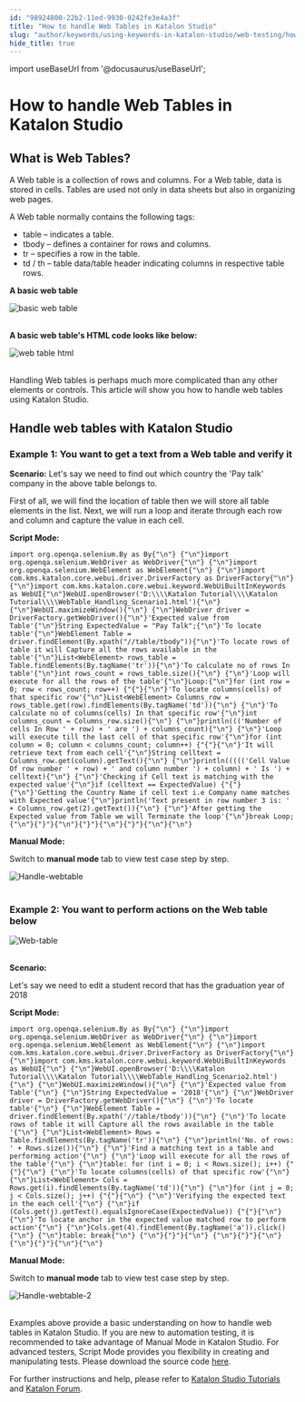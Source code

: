 ```yaml
---
id: "98924800-22b2-11ed-9930-0242fe3e4a3f"
title: "How to handle Web Tables in Katalon Studio"
slug: "author/keywords/using-keywords-in-katalon-studio/web-testing/how-to-handle-web-tables-in-katalon-studio"
hide_title: true
---
```

import useBaseUrl from '@docusaurus/useBaseUrl';


# <a id="id_handle_web_tables" class="anchor_top_offset"/><a id="ariaid-title1" class="anchor_top_offset"/>How to handle Web Tables in <span xmlns="http://www.w3.org/1999/xhtml" className="ph">Katalon Studio</span> 

    

## <a id="id_1" class="anchor_top_offset"/>What is Web Tables?

    
      
<p xmlns="http://www.w3.org/1999/xhtml" className="p">A Web table is a collection of rows and columns. For a Web   table, data is stored in cells. Tables are used not only in data   sheets but also in organizing web pages.</p> 
      
<p xmlns="http://www.w3.org/1999/xhtml" className="p">A Web table normally contains the following tags:</p> 
      
<ul xmlns="http://www.w3.org/1999/xhtml" className="ul">   <li className="li">table – indicates a table.</li>   <li className="li">tbody – defines a container for rows and columns.</li>   <li className="li">tr – specifies a row in the table.</li>   <li className="li">td / th – table data/table header indicating columns in     respective table rows.</li> </ul> 
      
<p xmlns="http://www.w3.org/1999/xhtml" className="p">   <strong className="ph b">A basic web table</strong> </p> 
      
<p xmlns="http://www.w3.org/1999/xhtml" className="p">   <img className="image" src={useBaseUrl("https://github.com/katalon-studio/docs-images/raw/master/katalon-studio/tutorials/handle_web_tables/A-Basic-Webtable.png")} alt="basic web table" /><br /><br /> </p> 
      
<p xmlns="http://www.w3.org/1999/xhtml" className="p">   <strong className="ph b">A basic web table's HTML code looks like     below:</strong> </p> 
      
<p xmlns="http://www.w3.org/1999/xhtml" className="p">   <img className="image" src={useBaseUrl("https://github.com/katalon-studio/docs-images/raw/master/katalon-studio/tutorials/handle_web_tables/web-tables-HTML-code.png")} alt="web table html" /><br /><br /> </p> 
      
<p xmlns="http://www.w3.org/1999/xhtml" className="p">Handling Web tables is perhaps much more complicated than any   other elements or controls. This article will show you how to   handle web tables using Katalon Studio.</p> 
    
  
    

## <a id="id_2" class="anchor_top_offset"/>Handle web tables with Katalon Studio

    
          

### <a id="id_3" class="anchor_top_offset"/>Example 1: You want to get a text from a Web table and         verify it

<p xmlns="http://www.w3.org/1999/xhtml" className="p">   <strong className="ph b">Scenario:</strong>  Let's say we need to find out   which country the 'Pay talk' company in the above table belongs   to.</p> 
<p xmlns="http://www.w3.org/1999/xhtml" className="p">First of all, we will find the location of table then we will   store all table elements in the list. Next, we will run a loop and   iterate through each row and column and capture the value in each   cell.</p> 
<p xmlns="http://www.w3.org/1999/xhtml" className="p">   <strong className="ph b">Script Mode:</strong> </p> 
<pre xmlns="http://www.w3.org/1999/xhtml" className="pre codeblock"><code>import org.openqa.selenium.By as By{"\n"} {"\n"}import org.openqa.selenium.WebDriver as WebDriver{"\n"} {"\n"}import org.openqa.selenium.WebElement as WebElement{"\n"} {"\n"}import com.kms.katalon.core.webui.driver.DriverFactory as DriverFactory{"\n"} {"\n"}import com.kms.katalon.core.webui.keyword.WebUiBuiltInKeywords as WebUI{"\n"}WebUI.openBrowser('D:\\\\Katalon Tutorial\\\\Katalon Tutorial\\\\WebTable_Handling_Scenario1.html'){"\n"} {"\n"}WebUI.maximizeWindow(){"\n"} {"\n"}WebDriver driver = DriverFactory.getWebDriver(){"\n"}'Expected value from Table'{"\n"}String ExpectedValue = "Pay Talk";{"\n"}'To locate table'{"\n"}WebElement Table = driver.findElement(By.xpath("//table/tbody")){"\n"}'To locate rows of table it will Capture all the rows available in the table'{"\n"}List&lt;WebElement&gt; rows_table = Table.findElements(By.tagName('tr')){"\n"}'To calculate no of rows In table'{"\n"}int rows_count = rows_table.size(){"\n"} {"\n"}'Loop will execute for all the rows of the table'{"\n"}Loop:{"\n"}for (int row = 0; row &lt; rows_count; row++) {"{"}{"\n"}'To locate columns(cells) of that specific row'{"\n"}List&lt;WebElement&gt; Columns_row = rows_table.get(row).findElements(By.tagName('td')){"\n"} {"\n"}'To calculate no of columns(cells) In that specific row'{"\n"}int columns_count = Columns_row.size(){"\n"} {"\n"}println((('Number of cells In Row ' + row) + ' are ') + columns_count){"\n"} {"\n"}'Loop will execute till the last cell of that specific row'{"\n"}for (int column = 0; column &lt; columns_count; column++) {"{"}{"\n"}'It will retrieve text from each cell'{"\n"}String celltext = Columns_row.get(column).getText(){"\n"} {"\n"}println((((('Cell Value Of row number ' + row) + ' and column number ') + column) + ' Is ') + celltext){"\n"} {"\n"}'Checking if Cell text is matching with the expected value'{"\n"}if (celltext == ExpectedValue) {"{"}{"\n"}'Getting the Country Name if cell text i.e Company name matches with Expected value'{"\n"}println('Text present in row number 3 is: ' + Columns_row.get(2).getText()){"\n"} {"\n"}'After getting the Expected value from Table we will Terminate the loop'{"\n"}break Loop;{"\n"}{"}"}{"\n"}{"}"}{"\n"}{"}"}{"\n"}{"\n"}</code></pre> 
<p xmlns="http://www.w3.org/1999/xhtml" className="p">   <strong className="ph b">Manual Mode:</strong> </p> 
<p xmlns="http://www.w3.org/1999/xhtml" className="p">Switch to <strong className="ph b">manual mode</strong> tab to view test case   step by step.</p> 
<p xmlns="http://www.w3.org/1999/xhtml" className="p">   <img className="image" src={useBaseUrl("https://github.com/katalon-studio/docs-images/raw/master/katalon-studio/tutorials/handle_web_tables/Handle-webtable.png")} alt="Handle-webtable" /><br /><br /> </p> 

### <a id="id_4" class="anchor_top_offset"/>Example 2: You want to perform actions on the Web table         below

<p xmlns="http://www.w3.org/1999/xhtml" className="p">   <img className="image" src={useBaseUrl("https://github.com/katalon-studio/docs-images/raw/master/katalon-studio/tutorials/handle_web_tables/Web-table.png")} alt="Web-table" /><br /><br /> </p> 
<p xmlns="http://www.w3.org/1999/xhtml" className="p">   <strong className="ph b">Scenario:</strong> </p> 
<p xmlns="http://www.w3.org/1999/xhtml" className="p">Let's say we need to edit a student record that has the   graduation year of 2018</p> 
<p xmlns="http://www.w3.org/1999/xhtml" className="p">   <strong className="ph b">Script Mode:</strong> </p> 
<pre xmlns="http://www.w3.org/1999/xhtml" className="pre codeblock"><code>import org.openqa.selenium.By as By{"\n"} {"\n"}import org.openqa.selenium.WebDriver as WebDriver{"\n"} {"\n"}import org.openqa.selenium.WebElement as WebElement{"\n"} {"\n"}import com.kms.katalon.core.webui.driver.DriverFactory as DriverFactory{"\n"} {"\n"}import com.kms.katalon.core.webui.keyword.WebUiBuiltInKeywords as WebUI{"\n"} {"\n"}WebUI.openBrowser('D:\\\\Katalon Tutorial\\\\Katalon Tutorial\\\\WebTable_Handling_Scenario2.html'){"\n"} {"\n"}WebUI.maximizeWindow(){"\n"} {"\n"}'Expected value from Table'{"\n"} {"\n"}String ExpectedValue = '2018'{"\n"} {"\n"}WebDriver driver = DriverFactory.getWebDriver(){"\n"} {"\n"}'To locate table'{"\n"} {"\n"}WebElement Table = driver.findElement(By.xpath('//table/tbody')){"\n"} {"\n"}'To locate rows of table it will Capture all the rows available in the table '{"\n"} {"\n"}List&lt;WebElement&gt; Rows = Table.findElements(By.tagName('tr')){"\n"} {"\n"}println('No. of rows: ' + Rows.size()){"\n"} {"\n"}'Find a matching text in a table and performing action'{"\n"} {"\n"}'Loop will execute for all the rows of the table'{"\n"} {"\n"}table: for (int i = 0; i &lt; Rows.size(); i++) {"{"}{"\n"} {"\n"}'To locate columns(cells) of that specific row'{"\n"} {"\n"}List&lt;WebElement&gt; Cols = Rows.get(i).findElements(By.tagName('td')){"\n"} {"\n"}for (int j = 0; j &lt; Cols.size(); j++) {"{"}{"\n"} {"\n"}'Verifying the expected text in the each cell'{"\n"} {"\n"}if (Cols.get(j).getText().equalsIgnoreCase(ExpectedValue)) {"{"}{"\n"} {"\n"}'To locate anchor in the expected value matched row to perform action'{"\n"} {"\n"}Cols.get(4).findElement(By.tagName('a')).click(){"\n"} {"\n"}table: break{"\n"} {"\n"}{"}"}{"\n"} {"\n"}{"}"}{"\n"} {"\n"}{"}"}{"\n"}{"\n"}</code></pre> 
<p xmlns="http://www.w3.org/1999/xhtml" className="p">   <strong className="ph b">Manual Mode:</strong> </p> 
<p xmlns="http://www.w3.org/1999/xhtml" className="p">Switch to <strong className="ph b">manual mode</strong> tab to view test case   step by step.</p> 
<p xmlns="http://www.w3.org/1999/xhtml" className="p">   <img className="image" src={useBaseUrl("https://github.com/katalon-studio/docs-images/raw/master/katalon-studio/tutorials/handle_web_tables/Handle-webtable-2.png")} alt="Handle-webtable-2" /><br /><br /> </p> 
<p xmlns="http://www.w3.org/1999/xhtml" className="p">Examples above provide a basic understanding on how to handle   web tables in Katalon Studio. If you are new to automation testing,   it is recommended to take advantage of Manual Mode in Katalon   Studio. For advanced testers, Script Mode provides you flexibility   in creating and manipulating tests. Please download the source code   <a className="xref j-external-link" href="https://github.com/katalon-studio/katalon-web-automation" target="_blank">here</a>.</p> 
<p xmlns="http://www.w3.org/1999/xhtml" className="p">For further instructions and help, please refer to <a className="xref" href="/get-started/set-up-your-workspace/set-up-overview-in-katalon-platform">Katalon Studio     Tutorials</a> and <a className="xref j-external-link" href="https://forum.katalon.com/" target="_blank">Katalon Forum</a>.</p> 
